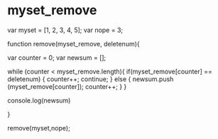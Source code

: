 # myset_remove

var myset = [1, 2, 3, 4, 5];
var nope = 3;

function remove(myset_remove, deletenum){

var counter = 0;
var newsum = [];

while (counter < myset_remove.length){
  if(myset_remove[counter] == deletenum) {
      counter++;
      continue;
    }
      else {
      newsum.push (myset_remove[counter]);
      counter++;
    }
  }

console.log(newsum)

}

remove(myset,nope);
